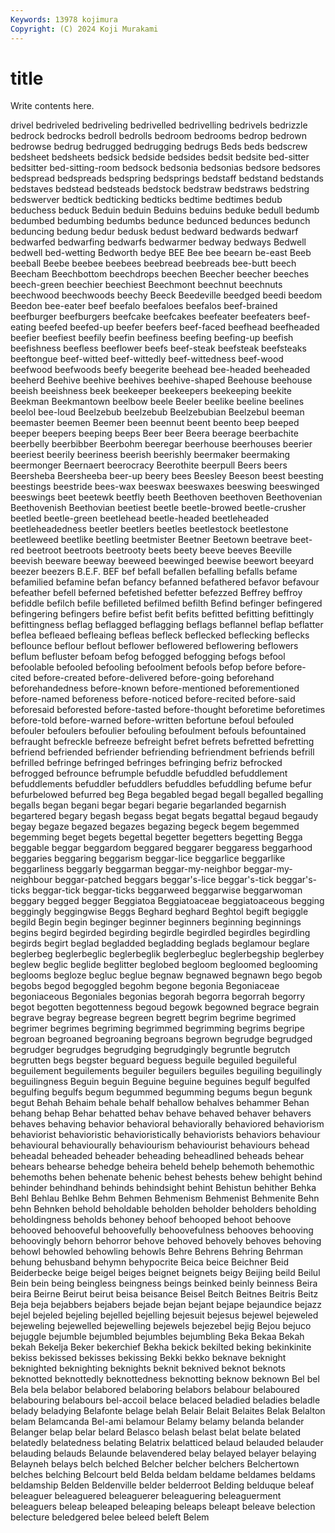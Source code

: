 ```yaml
---
Keywords: 13978 kojimura
Copyright: (C) 2024 Koji Murakami
---
```


# title

Write contents here.



drivel bedriveled bedriveling bedrivelled bedrivelling bedrivels bedrizzle bedrock
bedrocks bedroll bedrolls bedroom bedrooms bedrop bedrown bedrowse bedrug bedrugged
bedrugging bedrugs Beds beds bedscrew bedsheet bedsheets bedsick bedside bedsides
bedsit bedsite bed-sitter bedsitter bed-sitting-room bedsock bedsonia bedsonias bedsore bedsores
bedspread bedspreads bedspring bedsprings bedstaff bedstand bedstands bedstaves bedstead bedsteads
bedstock bedstraw bedstraws bedstring bedswerver bedtick bedticking bedticks bedtime bedtimes
bedub beduchess beduck Beduin beduin Beduins beduins beduke bedull bedumb
bedumbed bedumbing bedumbs bedunce bedunced bedunces bedunch beduncing bedung bedur
bedusk bedust bedward bedwards bedwarf bedwarfed bedwarfing bedwarfs bedwarmer bedway
bedways Bedwell bedwell bed-wetting Bedworth bedye BEE Bee bee beearn
be-east Beeb beeball Beebe beebee beebees beebread beebreads bee-butt beech
Beecham Beechbottom beechdrops beechen Beecher beecher beeches beech-green beechier beechiest
Beechmont beechnut beechnuts beechwood beechwoods beechy Beeck Beedeville beedged beedi
beedom Beedon bee-eater beef beefalo beefaloes beefalos beef-brained beefburger beefburgers
beefcake beefcakes beefeater beefeaters beef-eating beefed beefed-up beefer beefers beef-faced
beefhead beefheaded beefier beefiest beefily beefin beefiness beefing beefing-up beefish
beefishness beefless beeflower beefs beef-steak beefsteak beefsteaks beeftongue beef-witted beef-wittedly
beef-wittedness beef-wood beefwood beefwoods beefy beegerite beehead bee-headed beeheaded beeherd
Beehive beehive beehives beehive-shaped Beehouse beehouse beeish beeishness beek beekeeper
beekeepers beekeeping beekite Beekman Beekmantown beelbow beele Beeler beelike beeline
beelines beelol bee-loud Beelzebub beelzebub Beelzebubian Beelzebul beeman beemaster beemen
Beemer been beennut beent beento beep beeped beeper beepers beeping
beeps Beer beer Beera beerage beerbachite beerbelly beerbibber Beerbohm beeregar
beerhouse beerhouses beerier beeriest beerily beeriness beerish beerishly beermaker beermaking
beermonger Beernaert beerocracy Beerothite beerpull Beers beers Beersheba Beersheeba beer-up
beery bees Beesley Beeson beest beesting beestings beestride bees-wax beeswax
beeswaxes beeswing beeswinged beeswings beet beetewk beetfly beeth Beethoven beethoven
Beethovenian Beethovenish Beethovian beetiest beetle beetle-browed beetle-crusher beetled beetle-green beetlehead
beetle-headed beetleheaded beetleheadedness beetler beetlers beetles beetlestock beetlestone beetleweed beetlike
beetling beetmister Beetner Beetown beetrave beet-red beetroot beetroots beetrooty beets
beety beeve beeves Beeville beevish beeware beeway beeweed beewinged beewise
beewort beeyard beezer beezers B.E.F. BEF bef befall befallen befalling
befalls befame befamilied befamine befan befancy befanned befathered befavor befavour
befeather befell beferned befetished befetter befezzed Beffrey beffroy befiddle befilch
befile befilleted befilmed befilth Befind befinger befingered befingering befingers befire
befist befit befits befitted befitting befittingly befittingness beflag beflagged beflagging
beflags beflannel beflap beflatter beflea befleaed befleaing befleas befleck beflecked
beflecking beflecks beflounce beflour beflout beflower beflowered beflowering beflowers beflum
befluster befoam befog befogged befogging befogs befool befoolable befooled befooling
befoolment befools befop before before-cited before-created before-delivered before-going beforehand beforehandedness
before-known before-mentioned beforementioned before-named beforeness before-noticed before-recited before-said beforesaid beforested
before-tasted before-thought beforetime beforetimes before-told before-warned before-written befortune befoul befouled
befouler befoulers befoulier befouling befoulment befouls befountained befraught befreckle befreeze
befreight befret befrets befretted befretting befriend befriended befriender befriending befriendment
befriends befrill befrilled befringe befringed befringes befringing befriz befrocked befrogged
befrounce befrumple befuddle befuddled befuddlement befuddlements befuddler befuddlers befuddles befuddling
befume befur befurbelowed befurred beg Bega begabled begad begall begalled
begalling begalls began begani begar begari begarie begarlanded begarnish begartered
begary begash begass begat begats begattal begaud begaudy begay begaze
begazed begazes begazing begeck begem begemmed begemming beget begets begettal
begetter begetters begetting Begga beggable beggar beggardom beggared beggarer beggaress
beggarhood beggaries beggaring beggarism beggar-lice beggarlice beggarlike beggarliness beggarly beggarman
beggar-my-neighbor beggar-my-neighbour beggar-patched beggars beggar's-lice beggar's-tick beggar's-ticks beggar-tick beggar-ticks beggarweed
beggarwise beggarwoman beggary begged begger Beggiatoa Beggiatoaceae beggiatoaceous begging beggingly
beggingwise Beggs Beghard beghard Beghtol begift begiggle begild Begin begin
beginger beginner beginners beginning beginnings begins begird begirded begirding begirdle
begirdled begirdles begirdling begirds begirt beglad begladded begladding beglads beglamour
beglare beglerbeg beglerbeglic beglerbeglik beglerbegluc beglerbegship beglerbey beglew beglic beglide
beglitter beglobed begloom begloomed beglooming beglooms begloze begluc beglue begnaw
begnawed begnawn bego begob begobs begod begoggled begohm begone begonia
Begoniaceae begoniaceous Begoniales begonias begorah begorra begorrah begorry begot begotten
begottenness begoud begowk begowned begrace begrain begrave begray begrease begreen
begrett begrim begrime begrimed begrimer begrimes begriming begrimmed begrimming begrims
begripe begroan begroaned begroaning begroans begrown begrudge begrudged begrudger begrudges
begrudging begrudgingly begruntle begrutch begrutten begs begster beguard beguess beguile
beguiled beguileful beguilement beguilements beguiler beguilers beguiles beguiling beguilingly beguilingness
Beguin beguin Beguine beguine beguines begulf begulfed begulfing begulfs begum
begummed begumming begums begun begunk begut Behah Behaim behale behalf
behallow behalves behammer Behan behang behap Behar behatted behav behave
behaved behaver behavers behaves behaving behavior behavioral behaviorally behaviored behaviorism
behaviorist behavioristic behavioristically behaviorists behaviors behaviour behavioural behaviourally behaviourism behaviourist
behaviours behead beheadal beheaded beheader beheading beheadlined beheads behear behears
behearse behedge beheira beheld behelp behemoth behemothic behemoths behen behenate
behenic behest behests behew behight behind behinder behindhand behinds behindsight
behint Behistun behither Behka Behl Behlau Behlke Behm Behmen Behmenism
Behmenist Behmenite Behn behn Behnken behold beholdable beholden beholder beholders
beholding beholdingness beholds behoney behoof behooped behoot behoove behooved behooveful
behoovefully behoovefulness behooves behooving behoovingly behorn behorror behove behoved behovely
behoves behoving behowl behowled behowling behowls Behre Behrens Behring Behrman
behung behusband behymn behypocrite Beica beice Beichner Beid Beiderbecke beige
beigel beiges beignet beignets beigy Beijing beild Beilul Bein bein
being beingless beingness beings beinked beinly beinness Beira beira Beirne
Beirut beirut beisa beisance Beisel Beitch Beitnes Beitris Beitz Beja
beja bejabbers bejabers bejade bejan bejant bejape bejaundice bejazz bejel
bejeled bejeling bejelled bejelling bejesuit bejesus bejewel bejeweled bejeweling bejewelled
bejewelling bejewels bejezebel bejig Bejou bejuco bejuggle bejumble bejumbled bejumbles
bejumbling Beka Bekaa Bekah bekah Bekelja Beker bekerchief Bekha bekick
bekilted beking bekinkinite bekiss bekissed bekisses bekissing Bekki bekko beknave
beknight beknighted beknighting beknights beknit beknived beknot beknots beknotted beknottedly
beknottedness beknotting beknow beknown Bel bel Bela bela belabor belabored
belaboring belabors belabour belaboured belabouring belabours bel-accoil belace belaced beladied
beladies beladle belady beladying Belafonte belage belah Belair Belait Belaites
Belak Belalton belam Belamcanda Bel-ami belamour Belamy belamy belanda belander
Belanger belap belar belard Belasco belash belast belat belate belated
belatedly belatedness belating Belatrix belatticed belaud belauded belauder belauding belauds
Belaunde belavendered belay belayed belayer belaying Belayneh belays belch belched
Belcher belcher belchers Belchertown belches belching Belcourt beld Belda beldam
beldame beldames beldams beldamship Belden Beldenville belder belderroot Belding belduque
beleaf beleaguer beleaguered beleaguerer beleaguering beleaguerment beleaguers beleap beleaped beleaping
beleaps beleapt beleave belection belecture beledgered belee beleed beleft Belem
